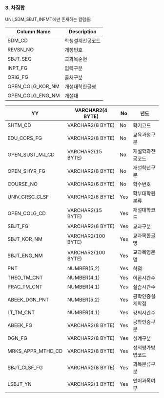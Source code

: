 
### 3. 차집합
UNI_SDM_SBJT_INFMT에만 존재하는 컬럼들:

| Column Name      | Description |
| ---------------- | ----------- |
| SDM_CD           | 학생설계전공코드    |
| REVSN_NO         | 개정번호        |
| SBJT_SEQ         | 교과목순번       |
| INPT_FG          | 입력구분        |
| ORIG_FG          | 출처구분        |
| OPEN_COLG_KOR_NM | 개설대학한글명     |
| OPEN_COLG_ENG_NM | 개설대         |

| YY                | VARCHAR2(4 BYTE)   | No  | 년도       |
| ----------------- | ------------------ | --- | -------- |
| SHTM_CD           | VARCHAR2(8 BYTE)   | No  | 학기코드     |
| EDU_CORS_FG       | VARCHAR2(8 BYTE)   | No  | 교육과정구분   |
| OPEN_SUST_MJ_CD   | VARCHAR2(15 BYTE)  | No  | 개설학과전공코드 |
| OPEN_SHYR_FG      | VARCHAR2(8 BYTE)   | No  | 개설학년구분   |
| COURSE_NO         | VARCHAR2(6 BYTE)   | No  | 학수번호     |
| UNIV_GRSC_CLSF    | VARCHAR2(8 BYTE)   | Yes | 학부대학원분류  |
| OPEN_COLG_CD      | VARCHAR2(15 BYTE)  | Yes | 개설대학코드   |
| SBJT_FG           | VARCHAR2(8 BYTE)   | Yes | 교과구분     |
| SBJT_KOR_NM       | VARCHAR2(100 BYTE) | Yes | 교과목한글명   |
| SBJT_ENG_NM       | VARCHAR2(100 BYTE) | Yes | 교과목영문명   |
| PNT               | NUMBER(5,2)        | Yes | 학점       |
| THEO_TM_CNT       | NUMBER(4,1)        | Yes | 이론시간수    |
| PRAC_TM_CNT       | NUMBER(4,1)        | Yes | 실습시간수    |
| ABEEK_DGN_PNT     | NUMBER(5,2)        | Yes | 공학인증설계학점 |
| LT_TM_CNT         | NUMBER(4,1)        | Yes | 강의시간수    |
| ABEEK_FG          | VARCHAR2(8 BYTE)   | Yes | 공학인증구분   |
| DGN_FG            | VARCHAR2(8 BYTE)   | Yes | 설계구분     |
| MRKS_APPR_MTHD_CD | VARCHAR2(8 BYTE)   | Yes | 성적평가방법코드 |
| SBJT_CLSF_FG      | VARCHAR2(8 BYTE)   | Yes | 과목분류구분   |
| LSBJT_YN          | VARCHAR2(1 BYTE)   | Yes | 언어과목여부   |